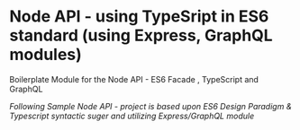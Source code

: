 # Node API - using TypeSript in ES6 standard (using Express, GraphQL modules)
Boilerplate Module for the Node API - ES6 Facade , TypeScript and GraphQL

*Following Sample Node API - project is based upon ES6 Design Paradigm & Typescript syntactic suger and utilizing Express/GraphQL module*

